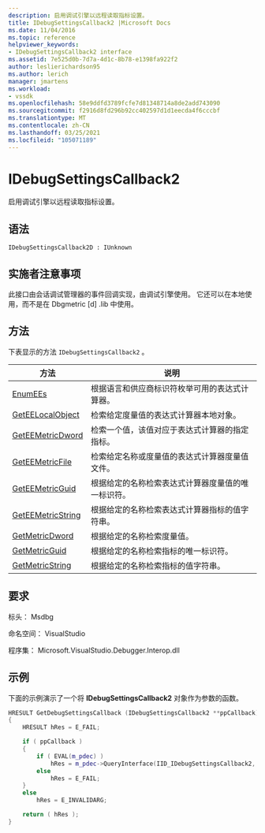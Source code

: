 ```yaml
---
description: 启用调试引擎以远程读取指标设置。
title: IDebugSettingsCallback2 |Microsoft Docs
ms.date: 11/04/2016
ms.topic: reference
helpviewer_keywords:
- IDebugSettingsCallback2 interface
ms.assetid: 7e525d0b-7d7a-4d1c-8b78-e1398fa922f2
author: leslierichardson95
ms.author: lerich
manager: jmartens
ms.workload:
- vssdk
ms.openlocfilehash: 58e9ddfd3789fcfe7d81348714a8de2add743090
ms.sourcegitcommit: f2916d8fd296b92cc402597d1d1eecda4f6cccbf
ms.translationtype: MT
ms.contentlocale: zh-CN
ms.lasthandoff: 03/25/2021
ms.locfileid: "105071189"
---
```

# <a name="idebugsettingscallback2"></a>IDebugSettingsCallback2
启用调试引擎以远程读取指标设置。

## <a name="syntax"></a>语法

```
IDebugSettingsCallback2D : IUnknown
```

## <a name="notes-for-implementers"></a>实施者注意事项
此接口由会话调试管理器的事件回调实现，由调试引擎使用。 它还可以在本地使用，而不是在 Dbgmetric [d] .lib 中使用。

## <a name="methods"></a>方法
下表显示的方法 `IDebugSettingsCallback2` 。

|方法|说明|
|------------|-----------------|
|[EnumEEs](../../../extensibility/debugger/reference/idebugsettingscallback2-enumees.md)|根据语言和供应商标识符枚举可用的表达式计算器。|
|[GetEELocalObject](../../../extensibility/debugger/reference/idebugsettingscallback2-geteelocalobject.md)|检索给定度量值的表达式计算器本地对象。|
|[GetEEMetricDword](../../../extensibility/debugger/reference/idebugsettingscallback2-geteemetricdword.md)|检索一个值，该值对应于表达式计算器的指定指标。|
|[GetEEMetricFile](../../../extensibility/debugger/reference/idebugsettingscallback2-geteemetricfile.md)|检索给定名称或度量值的表达式计算器度量值文件。|
|[GetEEMetricGuid](../../../extensibility/debugger/reference/idebugsettingscallback2-geteemetricguid.md)|根据给定的名称检索表达式计算器度量值的唯一标识符。|
|[GetEEMetricString](../../../extensibility/debugger/reference/idebugsettingscallback2-geteemetricstring.md)|根据给定的名称检索表达式计算器指标的值字符串。|
|[GetMetricDword](../../../extensibility/debugger/reference/idebugsettingscallback2-getmetricdword.md)|根据给定的名称检索度量值。|
|[GetMetricGuid](../../../extensibility/debugger/reference/idebugsettingscallback2-getmetricguid.md)|根据给定的名称检索指标的唯一标识符。|
|[GetMetricString](../../../extensibility/debugger/reference/idebugsettingscallback2-getmetricstring.md)|根据给定的名称检索指标的值字符串。|

## <a name="requirements"></a>要求
标头： Msdbg

命名空间： VisualStudio

程序集： Microsoft.VisualStudio.Debugger.Interop.dll

## <a name="example"></a>示例
下面的示例演示了一个将 **IDebugSettingsCallback2** 对象作为参数的函数。

```cpp
HRESULT GetDebugSettingsCallback (IDebugSettingsCallback2 **ppCallback)
{
    HRESULT hRes = E_FAIL;

    if ( ppCallback )
    {
        if ( EVAL(m_pdec) )
            hRes = m_pdec->QueryInterface(IID_IDebugSettingsCallback2, (void **)ppCallback);
        else
            hRes = E_FAIL;
    }
    else
        hRes = E_INVALIDARG;

    return ( hRes );
}
```
